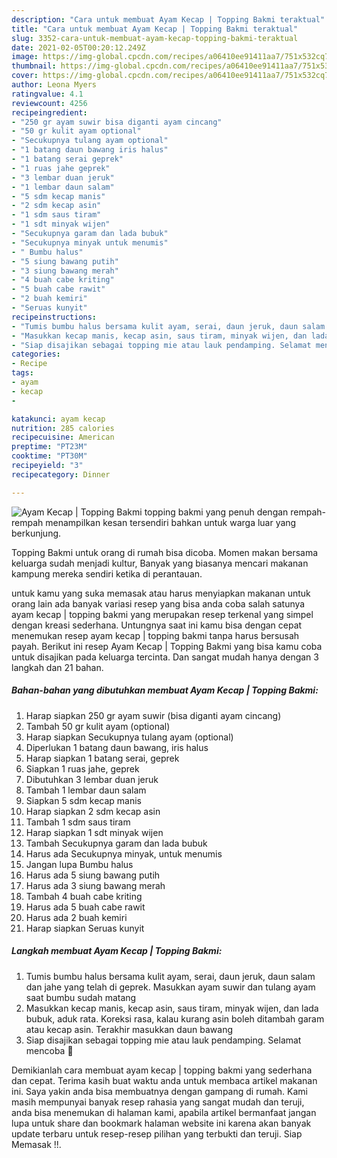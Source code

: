 ```yaml
---
description: "Cara untuk membuat Ayam Kecap | Topping Bakmi teraktual"
title: "Cara untuk membuat Ayam Kecap | Topping Bakmi teraktual"
slug: 3352-cara-untuk-membuat-ayam-kecap-topping-bakmi-teraktual
date: 2021-02-05T00:20:12.249Z
image: https://img-global.cpcdn.com/recipes/a06410ee91411aa7/751x532cq70/ayam-kecap-topping-bakmi-foto-resep-utama.jpg
thumbnail: https://img-global.cpcdn.com/recipes/a06410ee91411aa7/751x532cq70/ayam-kecap-topping-bakmi-foto-resep-utama.jpg
cover: https://img-global.cpcdn.com/recipes/a06410ee91411aa7/751x532cq70/ayam-kecap-topping-bakmi-foto-resep-utama.jpg
author: Leona Myers
ratingvalue: 4.1
reviewcount: 4256
recipeingredient:
- "250 gr ayam suwir bisa diganti ayam cincang"
- "50 gr kulit ayam optional"
- "Secukupnya tulang ayam optional"
- "1 batang daun bawang iris halus"
- "1 batang serai geprek"
- "1 ruas jahe geprek"
- "3 lembar duan jeruk"
- "1 lembar daun salam"
- "5 sdm kecap manis"
- "2 sdm kecap asin"
- "1 sdm saus tiram"
- "1 sdt minyak wijen"
- "Secukupnya garam dan lada bubuk"
- "Secukupnya minyak untuk menumis"
- " Bumbu halus"
- "5 siung bawang putih"
- "3 siung bawang merah"
- "4 buah cabe kriting"
- "5 buah cabe rawit"
- "2 buah kemiri"
- "Seruas kunyit"
recipeinstructions:
- "Tumis bumbu halus bersama kulit ayam, serai, daun jeruk, daun salam dan jahe yang telah di geprek. Masukkan ayam suwir dan tulang ayam saat bumbu sudah matang"
- "Masukkan kecap manis, kecap asin, saus tiram, minyak wijen, dan lada bubuk, aduk rata. Koreksi rasa, kalau kurang asin boleh ditambah garam atau kecap asin. Terakhir masukkan daun bawang"
- "Siap disajikan sebagai topping mie atau lauk pendamping. Selamat mencoba 🥰"
categories:
- Recipe
tags:
- ayam
- kecap
- 

katakunci: ayam kecap  
nutrition: 285 calories
recipecuisine: American
preptime: "PT23M"
cooktime: "PT30M"
recipeyield: "3"
recipecategory: Dinner

---
```



![Ayam Kecap | Topping Bakmi](https://img-global.cpcdn.com/recipes/a06410ee91411aa7/751x532cq70/ayam-kecap-topping-bakmi-foto-resep-utama.jpg)
 topping bakmi yang penuh dengan rempah-rempah menampilkan kesan tersendiri bahkan untuk warga luar yang berkunjung.

 Topping Bakmi untuk orang di rumah bisa dicoba. Momen makan bersama keluarga sudah menjadi kultur, Banyak yang biasanya mencari makanan kampung mereka sendiri ketika di perantauan.



untuk kamu yang suka memasak atau harus menyiapkan makanan untuk orang lain ada banyak variasi resep yang bisa anda coba salah satunya ayam kecap | topping bakmi yang merupakan resep terkenal yang simpel dengan kreasi sederhana. Untungnya saat ini kamu bisa dengan cepat menemukan resep ayam kecap | topping bakmi tanpa harus bersusah payah.
Berikut ini resep Ayam Kecap | Topping Bakmi yang bisa kamu coba untuk disajikan pada keluarga tercinta. Dan sangat mudah hanya dengan 3 langkah dan 21 bahan.


<!--inarticleads1-->

##### Bahan-bahan yang dibutuhkan membuat Ayam Kecap | Topping Bakmi:

1. Harap siapkan 250 gr ayam suwir (bisa diganti ayam cincang)
1. Tambah 50 gr kulit ayam (optional)
1. Harap siapkan Secukupnya tulang ayam (optional)
1. Diperlukan 1 batang daun bawang, iris halus
1. Harap siapkan 1 batang serai, geprek
1. Siapkan 1 ruas jahe, geprek
1. Dibutuhkan 3 lembar duan jeruk
1. Tambah 1 lembar daun salam
1. Siapkan 5 sdm kecap manis
1. Harap siapkan 2 sdm kecap asin
1. Tambah 1 sdm saus tiram
1. Harap siapkan 1 sdt minyak wijen
1. Tambah Secukupnya garam dan lada bubuk
1. Harus ada Secukupnya minyak, untuk menumis
1. Jangan lupa  Bumbu halus
1. Harus ada 5 siung bawang putih
1. Harus ada 3 siung bawang merah
1. Tambah 4 buah cabe kriting
1. Harus ada 5 buah cabe rawit
1. Harus ada 2 buah kemiri
1. Harap siapkan Seruas kunyit




<!--inarticleads2-->

##### Langkah membuat  Ayam Kecap | Topping Bakmi:

1. Tumis bumbu halus bersama kulit ayam, serai, daun jeruk, daun salam dan jahe yang telah di geprek. Masukkan ayam suwir dan tulang ayam saat bumbu sudah matang
1. Masukkan kecap manis, kecap asin, saus tiram, minyak wijen, dan lada bubuk, aduk rata. Koreksi rasa, kalau kurang asin boleh ditambah garam atau kecap asin. Terakhir masukkan daun bawang
1. Siap disajikan sebagai topping mie atau lauk pendamping. Selamat mencoba 🥰




Demikianlah cara membuat ayam kecap | topping bakmi yang sederhana dan cepat. Terima kasih buat waktu anda untuk membaca artikel makanan ini. Saya yakin anda bisa membuatnya dengan gampang di rumah. Kami masih mempunyai banyak resep rahasia yang sangat mudah dan teruji, anda bisa menemukan di halaman kami, apabila artikel bermanfaat jangan lupa untuk share dan bookmark halaman website ini karena akan banyak update terbaru untuk resep-resep pilihan yang terbukti dan teruji. Siap Memasak !!. 
